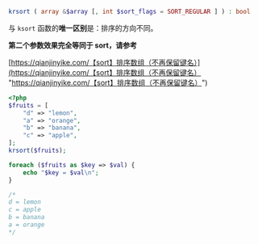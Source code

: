 ```php
krsort ( array &$array [, int $sort_flags = SORT_REGULAR ] ) : bool
```
与 `ksort` 函数的**唯一区别**是：排序的方向不同。

**第二个参数效果完全等同于 sort，请参考**

[https://qianjinyike.com/【sort】排序数组（不再保留键名）](https://qianjinyike.com/【sort】排序数组（不再保留键名） "https://qianjinyike.com/【sort】排序数组（不再保留键名）")

```php
<?php
$fruits = [
    "d" => "lemon",
    "a" => "orange",
    "b" => "banana",
    "c" => "apple",
];
krsort($fruits);

foreach ($fruits as $key => $val) {
    echo "$key = $val\n";
}

/*
d = lemon
c = apple
b = banana
a = orange
*/
```